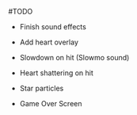 #TODO

 - Finish sound effects
 
 - Add heart overlay
 
 - Slowdown on hit (Slowmo sound)
 
 - Heart shattering on hit
 
 - Star particles
 
 - Game Over Screen
